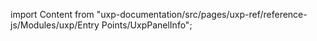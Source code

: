 
import Content from "uxp-documentation/src/pages/uxp-ref/reference-js/Modules/uxp/Entry Points/UxpPanelInfo";

<Content query="product=photoshop"/>
